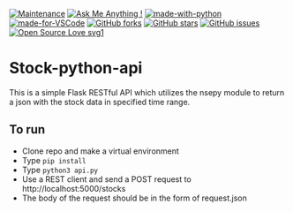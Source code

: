 [![Maintenance](https://img.shields.io/badge/Maintained%3F-yes-green.svg)](https://GitHub.com/Naereen/StrapDown.js/graphs/commit-activity)
[![Ask Me Anything !](https://img.shields.io/badge/Ask%20me-anything-1abc9c.svg)](https://GitHub.com/Naereen/ama)
[![made-with-python](https://img.shields.io/badge/Made%20with-Python-1f425f.svg)](https://www.python.org/)
[![made-for-VSCode](https://img.shields.io/badge/Made%20for-VSCode-1f425f.svg)](https://code.visualstudio.com/)
[![GitHub forks](https://img.shields.io/github/forks/saswatamcode/stock-python-api.svg?style=social&label=Fork&maxAge=2592000)](https://GitHub.com/saswatamcode/stock-python-api/network/)
[![GitHub stars](https://img.shields.io/github/stars/saswatamcode/stock-python-api.svg?style=social&label=Star&maxAge=2592000)](https://GitHub.com/saswatamcode/stock-python-api/stargazers/)
[![GitHub issues](https://img.shields.io/github/issues/saswatamcode/stock-python-api.svg)](https://GitHub.com/saswatamcode/stock-python-api/issues/)
[![Open Source Love svg1](https://badges.frapsoft.com/os/v1/open-source.svg?v=103)](https://github.com/ellerbrock/open-source-badges/)

# Stock-python-api
This is a simple Flask RESTful API which utilizes the nsepy module to return a json with the stock data in specified time range.
## To run
- Clone repo and make a virtual environment
- Type `pip install`
- Type `python3 api.py`
- Use a REST client and send a POST request to http://localhost:5000/stocks
- The body of the request should be in the form of request.json
